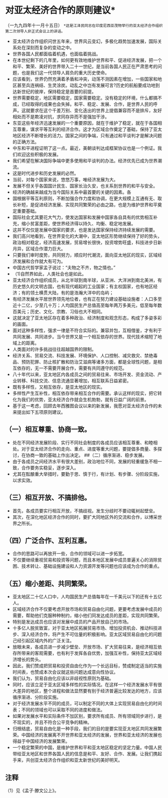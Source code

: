 # 对亚太经济合作的原则建议*（一九九四年十一月十五日）
`*这是江泽民同志在印度尼西亚茂物举行的亚太经济合作组织第二次领导人非正式会议上的讲话。`- 亚太经济合作组织问世五年来，世界风云变幻，多极化趋势加速发展，国际关系处在深刻而复杂的变动之中。
- 世界各国人民都面临着机遇，也面临着挑战。
- 在本世纪剩下的几年里，如何更有效地维护世界和平、促进经济发展，把一个和平、繁荣、美好的世界带入二十一世纪，是当前各国人民正在严肃思考的问题，也是我们这一代领导人肩负的重大历史使命。
- 应该看到，世界仍然充满着矛盾和冲突，动荡不测因素在增加，一些国家和地区甚至兵连祸结、生灵涂炭。动乱之中岂有发展可言?历史的航船要成功地到达新世纪的彼岸，保持稳定是首要的前提。
- 世界需要稳定，地区需要稳定，国家需要稳定。没有稳定的环境，什么都搞不成，已经取得的成果也会失掉。和平、稳定、发展、合作，是世界人民的呼声。这就要求在这个千差万别、变化迭出的世界上提倡兼容而不是排斥，友好相处而不是欺凌对抗，求同存异而不是强加干涉。
- 东亚这些年经济迅速发展的一个重要原因，就在于维护了稳定，就在于各国相互尊重，谋求平等互利的经济合作。这才为区域合作奠定了基础，保持了亚太地区经济不断增长的活力。国家之间的争端，只有通过和平谈判才是解决问题的正确方法。
- 中东和平进程证明了这一点。最近，美朝谈判达成框架协议也是一个例证。我们欢迎这些积极的发展。
- 我们希望在解决国际争端中更多使用和平谈判的办法。经济优先已成为世界潮流。
- 这是时代进步和历史发展的必然。
- 当前，对每个国家来说，悠悠万事，唯经济发展为大。
- 发展不但关乎各国国计民生、国家长治久安，也关系到世界的和平与安全。
- 经济的确越来越成为当今国际关系中最首要的关键的因素。各
- 国根据平等互利原则，不断加强合作力度和协调，在更大规模上互通有无、取长补短，是促进经济发展、实现共同繁荣的必由之路，也是为维护世界和平奠定重要基础。
- 国际社会尤其要花大气力，使发达国家和发展中国家各自具有的优势相互补充，缩小贫富差距，使世界经济得以持久、均衡、稳定地发展。
- 这并不仅仅是发展中国家的要求，也是发达国家保持经济持续发展的需要。
- 我们高兴地看到，在世界变化的大潮中，亚太地区形势继续保持了好的势头，政治相对稳定，经济高速发展，贸易增长很快，投资增势旺盛，科技进步日新月异，区域合作潜力巨大。
- 只要我们审时度势，共同努力，顺应时代潮流，面向亚太地区的现实，区域经济发展和合作就大有可为。
- 中国古代哲学家孟子说过：“夫物之不齐，物之情也。”
- （1)自然界如此，人类社会也是如此。
- 亚太经济合作组织成员，从北半球到南半球，从亚洲、大洋洲到南北美洲，有历史悠久的文明古国，也有现代崛起的工业国家；有主权国家，也有地区经济；有的领土横贯大陆，有的是浩瀚大洋中的岛屿；
- 有经济发展水平居世界领先地位者，也有正在努力建设基础设施者：人口多至近十二亿，少至几十万；人均国民生产总值高至每年两万多美元，低至每年数百美元；历史、文化、宗教、习俗也大不相同。
- 这就决定了亚太地区存在着多种政治、经济制度和观念形态，构成了多姿多彩的画面。
- 面对这种多样性，强求一律是不符合实际的。兼容并包，互相借鉴，才有利于共同发展、共同进步。当今世界又是一个相互依存的世界。现代技术缩短了地域上的距离。
- 人类面对的许多挑战往往超越国界的限制。
- 经济关系、贸易交流、科技发展、环境保护、人口控制、减灾救灾、禁绝毒品、预防犯罪、防止核扩散和防治艾滋病等诸多方面，都是全球性问题，是相互依存的，无一不需要开展合作，需要有共同遵守的规范。
- 八十年代以来，亚太地区内各成员之间的贸易往来、市场开发、资金流动、产业转移、科技交流、信息流通显著增加，相互联系日益紧密。- 既有多样性，又相互依存，是亚太地区的现实。
- 多样性产生互补性，相互依存带来相互合作的需要。承认这样的现实，把它转化为我们的优势，亚太经济合作就会生机勃勃，就有日益广阔的前景。
- 基于这一考虑，回顾去年西雅图会议以来的新发展，我愿对亚太经济合作的未来提出如下五项原则建议。## （一）相互尊重、协商一致。
- 处在不同经济发展阶段、实行不同社会制度的各成员应该相互尊重、和睦相处。对于亚太经济合作的走向、重点、进度等重大问题，要提倡多商量、多探讨，在协商一致的基础上作出决定。
##（二）循序渐进、稳步发展。
- 由于各成员之间经济水平有很大差别，政治地位不同，发展的轻重缓急不相一致，合作要务实稳妥，逐步深入。
- 尤其在酝酿重大举措时，要勤于思、慎于行，有计划、有步骤、分阶段实施，以求实效。## （三）相互开放、不搞排他。
- 首先，各成员要实行相互开放，不搞歧视。发生分歧时不要动辄树起壁垒。
- 其次，在深化地区经济合作的同时，要扩大同地区外的交流和合作，以博采世界之所长。## （四）广泛合作、互利互惠。
- 合作的思路可以再放开一些，合作的领域可以进一步拓宽。
- 不仅要继续重视贸易和投资等问题，而且本地区发展中成员普遍关心的消除贫困、技术转让、基础设施建设和人力资源开发等问题也应该成为合作的重点。## （五）缩小差距、共同繁荣。
- 亚太地区二十亿人口中，人均国民生产总值每年在一千美元以下的还有十五亿人。
- 区域经济合作不仅要考虑开放市场和贸易自由化问题，更要考虑发展中成员的需要，帮助他们克服种种制约，缩小他们同发达成员的差距，实现共同繁荣。
- 特别是发达成员也应该对发展中成员的产品开放自己的市场。
- 十多亿人脱贫致富，对于亚太地区拓展贸易市场、增加投资机会、推动科技进步、深入经济合作，将产生不可估量的积极影响。亚太区域贸易自由化的问题己经引起区域内外的广泛关注。
- 放眼未来，各成员进一步减少壁垒、开放市场、扩大贸易往来，是经济相互依存所带来的客观需要，也有利于发挥各自优势，加强互补性，保持亚太区域经济增长的势头。
- 因此，我们赞成把贸易和投资自由化作为一个长远目标，赞成制定适当的实施时间表，也赞成本次会议就这些问题达成意向性协议。
- 我们认为，贸易自由化应该以非歧视性原则为基础。
- 同时，应该立足于亚太区域多样性的实际情况。在这样一个经济发展水平有很大差异的地区，整个进程和做法显然要有别于经济普遍比较发达的地方，应该循序渐进、分阶段实施。
- 对于经济发展水平不同的成员，可以制定不同的大体上实现贸易自由化的时间表；不同的领域也可以采取不同的进度和做法。
- 如果对发展水平和实际条件不加区别，要求所有成员、所有领域同步进行，是不现实的，并且不符合公平竞争的精神。
- 归根结底，贸易自由化是一种手段，我们的目的是要实现亚太地区共同发展繁荣。中国经济的发展离不开世界和亚太经济的发展，世界和亚太经济的发展也得益于中国经济的发展繁荣。
- 一个稳定繁荣的中国，是维护世界和平和亚太地区稳定的坚定力量。中国人民带给亚太地区和世界各国人民的信息是和平、友好、合作、发展。让我们携起手来，共创亚太经济合作组织和亚太新世纪的美好明天。## 注释（1）见《孟子·滕文公上》。